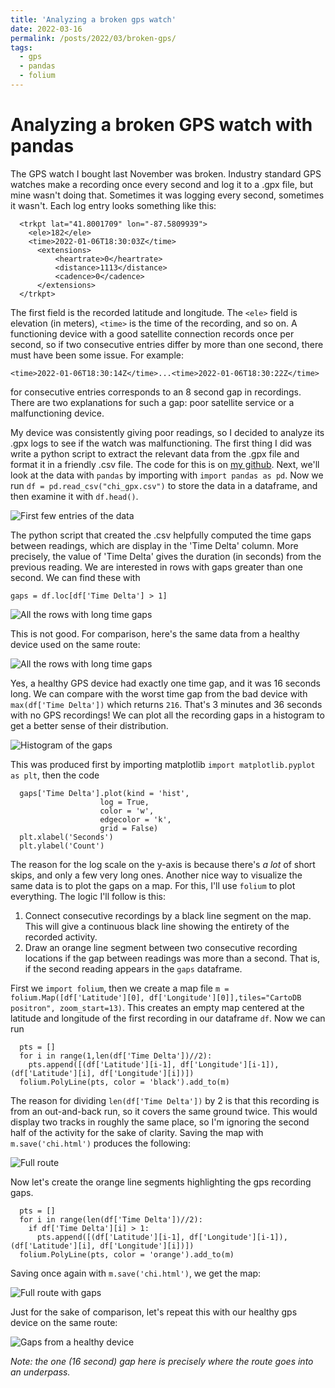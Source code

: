 ```yaml
---
title: 'Analyzing a broken gps watch'
date: 2022-03-16
permalink: /posts/2022/03/broken-gps/
tags:
  - gps
  - pandas
  - folium
---
```


Analyzing a broken GPS watch with pandas
======

The GPS watch I bought last November was broken. Industry standard GPS watches make a recording once every second and log it to a .gpx file, but mine wasn't doing that. Sometimes it was logging every second, sometimes it wasn't. Each log entry looks something like this:

```
  <trkpt lat="41.8001709" lon="-87.5809939">
    <ele>182</ele>
    <time>2022-01-06T18:30:03Z</time>
      <extensions>
          <heartrate>0</heartrate>
          <distance>1113</distance>
          <cadence>0</cadence>
      </extensions>
  </trkpt>
  ```

The first field is the recorded latitude and longitude. The `<ele>` field is elevation (in meters), `<time>` is the time of the recording, and so on. A functioning device with a good satellite connection records once per second, so if two consecutive entries differ by more than one second, there must have been some issue. For example:

`<time>2022-01-06T18:30:14Z</time>...<time>2022-01-06T18:30:22Z</time>`

for consecutive entries corresponds to an 8 second gap in recordings. There are two explanations for such a gap: poor satellite service or a malfunctioning device.

My device was consistently giving poor readings, so I decided to analyze its .gpx logs to see if the watch was malfunctioning. The first thing I did was write a python script to extract the relevant data from the .gpx file and format it in a friendly .csv file. The code for this is on [my github](https://github.com/jmkopper/gpx-to-csv-converter). Next, we'll look at the data with `pandas` by importing with `import pandas as pd`. Now we run `df = pd.read_csv("chi_gpx.csv")` to store the data in a dataframe, and then examine it with `df.head()`.

![First few entries of the data](/images/dfhead.png "df.head()")

The python script that created the .csv helpfully computed the time gaps between readings, which are display in the 'Time Delta' column. More precisely, the value of 'Time Delta' gives the duration (in seconds) from the previous reading. We are interested in rows with gaps greater than one second. We can find these with

`gaps = df.loc[df['Time Delta'] > 1]`

![All the rows with long time gaps](/images/all_deltas.png "Bad time gaps")

This is not good. For comparison, here's the same data from a healthy device used on the same route:

![All the rows with long time gaps](/images/working_deltas.png "Good time gaps")

Yes, a healthy GPS device had exactly one time gap, and it was 16 seconds long. We can compare with the worst time gap from the bad device with `max(df['Time Delta'])` which returns `216`. That's 3 minutes and 36 seconds with no GPS recordings! We can plot all the recording gaps in a histogram to get a better sense of their distribution.

![Histogram of the gaps](/images/gaps_hist.png "Gap histogram")

This was produced first by importing matplotlib `import matplotlib.pyplot as plt`, then the code

```
  gaps['Time Delta'].plot(kind = 'hist',
                    log = True,
                    color = 'w',
                    edgecolor = 'k',
                    grid = False)
  plt.xlabel('Seconds')
  plt.ylabel('Count')
  ```

The reason for the log scale on the y-axis is because there's <i>a lot</i> of short skips, and only a few very long ones. Another nice way to visualize the same data is to plot the gaps on a map. For this, I'll use `folium` to plot everything. The logic I'll follow is this:

1. Connect consecutive recordings by a black line segment on the map. This will give a continuous black line showing the entirety of the recorded activity.
2. Draw an orange line segment between two consecutive recording locations if the gap between readings was more than a second. That is, if the second reading appears in the `gaps` dataframe.

First we `import folium`, then we create a map file `m = folium.Map([df['Latitude'][0], df['Longitude'][0]],tiles="CartoDB positron", zoom_start=13)`. This creates an empty map centered at the latitude and longitude of the first recording in our dataframe `df`. Now we can run

```
  pts = []
  for i in range(1,len(df['Time Delta'])//2):
    pts.append([(df['Latitude'][i-1], df['Longitude'][i-1]),(df['Latitude'][i], df['Longitude'][i])])
  folium.PolyLine(pts, color = 'black').add_to(m)
```

The reason for dividing `len(df['Time Delta'])` by 2 is that this recording is from an out-and-back run, so it covers the same ground twice. This would display two tracks in roughly the same place, so I'm ignoring the second half of the activity for the sake of clarity. Saving the map with `m.save('chi.html')` produces the following:

![Full route](/images/full_route.png "Full route")

Now let's create the orange line segments highlighting the gps recording gaps.

```
  pts = []
  for i in range(len(df['Time Delta'])//2):
    if df['Time Delta'][i] > 1:
      pts.append([(df['Latitude'][i-1], df['Longitude'][i-1]),(df['Latitude'][i], df['Longitude'][i])])
  folium.PolyLine(pts, color = 'orange').add_to(m)
 ```

Saving once again with `m.save('chi.html')`, we get the map:

![Full route with gaps](/images/borked_gps.png "Full route with gaps")

Just for the sake of comparison, let's repeat this with our healthy gps device on the same route:

![Gaps from a healthy device](/images/working_gaps.png "Gaps from a healthy device")

<i>Note: the one (16 second) gap here is precisely where the route goes into an underpass.</i>
